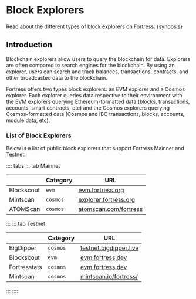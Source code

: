 <!--
order: 3
-->

# Block Explorers

Read about the different types of block explorers on Fortress. {synopsis}

## Introduction

Blockchain explorers allow users to query the blockchain for data. Explorers are often compared to search engines for the blockchain. By using an explorer, users can search and track balances, transactions, contracts, and other broadcasted data to the blockchain.

Fortress offers two types block explorers: an EVM explorer and a Cosmos explorer. Each explorer queries data respective to their environment with the EVM explorers querying Ethereum-formatted data (blocks, transactions, accounts, smart contracts, etc) and the Cosmos explorers querying Cosmos-formatted data (Cosmos and IBC transactions, blocks, accounts, module data, etc).

### List of Block Explorers

Below is a list of public block explorers that support Fortress Mainnet and Testnet:

:::: tabs
::: tab Mainnet

|                      | Category | URL                    |
| -------------------- | -------- | ---------------------- |
| Blockscout  | `evm`    | [evm.fortress.org](https://evm.fortress.org/)                       |
| Mintscan   | `cosmos` | [explorer.fortress.org](https://explorer.fortress.org/) |
| ATOMScan   | `cosmos` | [atomscan.com/fortress](https://atomscan.com/fortress) |
:::
::: tab Testnet

|                      | Category | URL                    |
| -------------------- | -------- | ---------------------- |
| BigDipper  | `cosmos`    | [testnet.bigdipper.live](https://testnet.fortress.bigdipper.live/)                       |
| Blockscout  | `evm`    | [evm.fortress.dev](https://evm.fortress.dev/)                       |
| Fortresstats  | `cosmos`    | [evm.fortress.dev](https://testnet.fortresstats.io/)                       |
| Mintscan   | `cosmos` | [mintscan.io/fortress/](https://www.mintscan.io/fortress/) |
:::
::::
